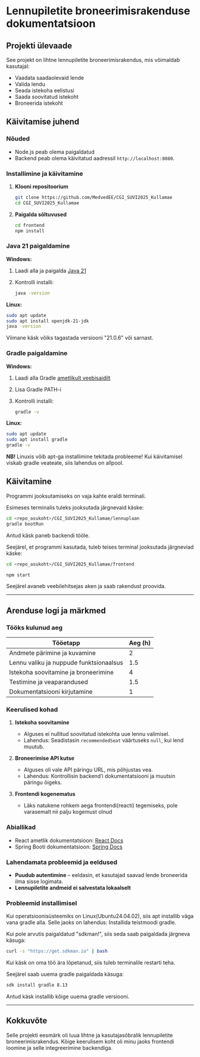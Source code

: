 # Lennupiletite broneerimisrakenduse dokumentatsioon

## **Projekti ülevaade**

See projekt on lihtne lennupiletite broneerimisrakendus, mis võimaldab kasutajal:

- Vaadata saadaolevaid lende
- Valida lendu
- Seada istekoha eelistusi
- Saada soovitatud istekoht
- Broneerida istekoht

## **Käivitamise juhend**

### **Nõuded**

- Node.js peab olema paigaldatud
- Backend peab olema käivitatud aadressil `http://localhost:8080`.

### **Installimine ja käivitamine**

1. **Klooni repositoorium**

   ```bash
   git clone https://github.com/MedvedEE/CGI_SUVI2025_Kullamae
   cd CGI_SUVI2025_Kullamae
   ```

2. **Paigalda sõltuvused**

   ```bash
   cd frontend
   npm install
   ```


### **Java 21 paigaldamine**

**Windows:**

1. Laadi alla ja paigalda [Java 21](https://www.oracle.com/java/technologies/downloads/)
2. Kontrolli installi:

   ```bash
   java -version
   ```

**Linux:**

```bash
sudo apt update
sudo apt install openjdk-21-jdk
java -version
```

Viimane käsk võiks tagastada versiooni "21.0.6" või sarnast.

### **Gradle paigaldamine**

**Windows:**

1. Laadi alla Gradle [ametlikult veebisaidilt](https://gradle.org/install/)
2. Lisa Gradle PATH-i
3. Kontrolli installi:

   ```bash
   gradle -v
   ```

**Linux:**

```bash
sudo apt update
sudo apt install gradle
gradle -v
```

**NB!** Linuxis võib apt-ga installimine tekitada probleeme!
Kui käivitamisel viskab gradle veateate, siis lahendus on allpool.

## Käivitamine

Programmi jooksutamiseks on vaja kahte eraldi terminali.

Esimeses terminalis tuleks jooksutada järgnevaid käske:

```bash
cd <repo_asukoht>/CGI_SUVI2025_Kullamae/lennuplaan
gradle bootRun
```

Antud käsk paneb backendi tööle.

Seejärel, et programmi kasutada, tuleb teises terminal jooksutada järgneviad käske:

```bash
cd <repo_asukoht>/CGI_SUVI2025_Kullamae/frontend

npm start
```

Seejärel avaneb veebilehitsejas aken ja saab rakendust proovida.

---

## **Arenduse logi ja märkmed**

### **Tööks kulunud aeg**

| **Tööetapp**                            | **Aeg (h)** |
| --------------------------------------- | ----------- |
| Andmete pärimine ja kuvamine            | 2           |
| Lennu valiku ja nuppude funktsionaalsus | 1.5         |
| Istekoha soovitamine ja broneerimine    | 4           |
| Testimine ja veaparandused              | 1.5         |
| Dokumentatsiooni kirjutamine            | 1           |

### **Keerulised kohad**


1. **Istekoha soovitamine**

   - Alguses ei nullitud soovitatud istekohta uue lennu valimisel.
   - Lahendus: Seadistasin `recommendedSeat` väärtuseks `null`, kui lend muutub.

2. **Broneerimise API kutse**

   - Alguses oli vale API päringu URL, mis põhjustas vea.
   - Lahendus: Kontrollisin backend’i dokumentatsiooni ja muutsin päringu õigeks.

3. **Frontendi kogenematus**

   - Läks natukene rohkem aega frontendi(reacti) tegemiseks, pole varasemalt nii palju kogemust olnud

### **Abiallikad**

- React ametlik dokumentatsioon: [React Docs](https://react.dev)
- Spring Booti dokumentatsioon: [Spring Docs](https://docs.spring.io/spring-boot/documentation.html)

### **Lahendamata probleemid ja eeldused**

- **Puudub autentimine** – eeldasin, et kasutajad saavad lende broneerida ilma sisse logimata.
- **Lennupiletite andmeid ei salvestata lokaalselt**

### **Probleemid installimisel**

Kui operatsioonisüsteemiks on Linux(Ubuntu24.04.02), siis apt installib väga vana gradle alla.
Selle jaoks on lahendus: Installida teistmoodi gradle.

Kui pole arvutis paigaldatud "sdkman!", siis seda saab paigaldada järgneva käsuga:

```bash
curl -s "https://get.sdkman.io" | bash
```

Kui käsk on oma töö ära lõpetanud, siis tuleb terminalile restarti teha.

Seejärel saab uuema gradle paigaldada käsuga:

```bash
sdk install gradle 8.13
```

Antud käsk installib kõige uuema gradle versiooni.

---

## **Kokkuvõte**

Selle projekti eesmärk oli luua lihtne ja kasutajasõbralik lennupiletite broneerimisrakendus. Kõige keerulisem koht oli minu jaoks frontendi loomine ja selle integreerimine backendiga.
